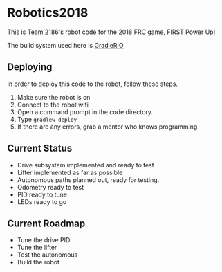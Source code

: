 # Robotics2018
This is Team 2186's robot code for the 2018 FRC game, FIRST Power Up!

The build system used here is [GradleRIO](https://github.com/open-rio/gradlerio)

## Deploying
In order to deploy this code to the robot, follow these steps.
1. Make sure the robot is on
2. Connect to the robot wifi
3. Open a command prompt in the code directory.
4. Type `gradlew deploy`
5. If there are any errors, grab a mentor who knows programming.

## Current Status
* Drive subsystem implemented and ready to test
* Lifter implemented as far as possible
* Autonomous paths planned out, ready for testing.
* Odometry ready to test
* PID ready to tune
* LEDs ready to go

## Current Roadmap
* Tune the drive PID
* Tune the lifter
* Test the autonomous
* Build the robot